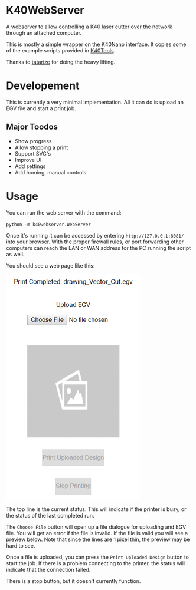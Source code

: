 # K40WebServer
A webserver to allow controlling a K40 laser cutter over the network through an attached computer.

This is mostly a simple wrapper on the [K40Nano](https://github.com/K40Nano/K40Nano) interface. It copies some of the example scripts provided in [K40Tools](https://github.com/K40Nano/K40Tools).

Thanks to [tatarize](https://github.com/K40Nano/K40Tools/commits?author=tatarize) for doing the heavy lifting.

# Developement

This is currently a very minimal implementation. All it can do is upload an EGV file and start a print job.

## Major Toodos
  * Show progress
  * Allow stopping a print
  * Support SVG's
  * Improve UI
  * Add settings
  * Add homing, manual controls

# Usage

You can run the web server with the command:

`python -m k40webserver.WebServer`

Once it's running it can be accessed by entering `http://127.0.0.1:8081/` into your browser. With the proper firewall rules, or port forwarding other computers can reach the LAN or WAN address for the PC running the script as well.

You should see a web page like this:

![Example Screenshot](doc/screenshot1.png)

The top line is the current status. This will indicate if the printer is busy, or the status of the last completed run.

The `Choose File` button will open up a file dialogue for uploading and EGV file. You will get an error if the file is invalid. If the file is valid you will see a preview below. Note that since the lines are 1 pixel thin, the preview may be hard to see.

Once a file is uploaded, you can press the `Print Uploaded Design` button to start the job. If there is a problem connecting to the printer, the status will indicate that the connection failed.

There is a stop button, but it doesn't currently function.
